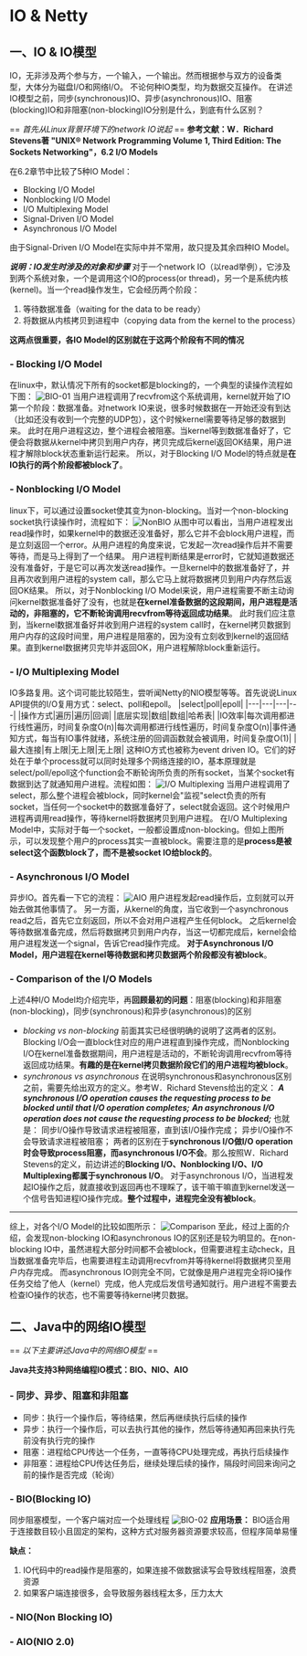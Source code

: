 # IO & Netty
## 一、IO & IO模型
IO，无非涉及两个参与方，一个输入，一个输出。然而根据参与双方的设备类型，大体分为磁盘I/O和网络I/O。
不论何种IO类型，均为数据交互操作。
在讲述IO模型之前，同步(synchronous)IO、异步(asynchronous)IO、阻塞(blocking)IO和非阻塞(non-blocking)IO分别是什么，到底有什么区别？

== *首先从Linux背景环境下的network IO说起* ==
**参考文献：W．Richard Stevens著 "UNIX® Network Programming Volume 1, Third Edition: The Sockets Networking"，6.2 I/O Models**

在6.2章节中比较了5种IO Model：
- Blocking I/O Model
- Nonblocking I/O Model
- I/O Multiplexing Model
- Signal-Driven I/O Model
- Asynchronous I/O Model

由于Signal-Driven I/O Model在实际中并不常用，故只提及其余四种IO Model。

***说明：IO发生时涉及的对象和步骤***
对于一个network IO（以read举例），它涉及到两个系统对象，一个是调用这个IO的process(or thread)，另一个是系统内核(kernel)。当一个read操作发生，它会经历两个阶段：
1. 等待数据准备（waiting for the data to be ready）
2. 将数据从内核拷贝到进程中（copying data from the kernel to the process）

**这两点很重要，各IO Model的区别就在于这两个阶段有不同的情况**

### - Blocking I/O Model
在linux中，默认情况下所有的socket都是blocking的，一个典型的读操作流程如下图：
![BIO-01](.picture/BIO-01.png)
当用户进程调用了recvfrom这个系统调用，kernel就开始了IO第一个阶段：数据准备。对network IO来说，很多时候数据在一开始还没有到达（比如还没有收到一个完整的UDP包），这个时候kernel需要等待足够的数据到来。
此时在用户进程这边，整个进程会被阻塞。当kernel等到数据准备好了，它便会将数据从kernel中拷贝到用户内存，拷贝完成后kernel返回OK结果，用户进程才解除block状态重新运行起来。
所以，对于Blocking I/O Model的特点就是**在IO执行的两个阶段都被block了**。

### - Nonblocking I/O Model
linux下，可以通过设置socket使其变为non-blocking。当对一个non-blocking socket执行读操作时，流程如下：
![NonBIO](.picture/NonBIO-01.png)
从图中可以看出，当用户进程发出read操作时，如果kernel中的数据还没准备好，那么它并不会block用户进程，而是立刻返回一个error。从用户进程的角度来说，它发起一次read操作后并不需要等待，而是马上得到了一个结果。
用户进程判断结果是error时，它就知道数据还没有准备好，于是它可以再次发送read操作。一旦kernel中的数据准备好了，并且再次收到用户进程的system call，那么它马上就将数据拷贝到用户内存然后返回OK结果。
所以，对于Nonblocking I/O Model来说，用户进程需要不断主动询问kernel数据准备好了没有，也就是**在kernel准备数据的这段期间，用户进程是活动的，非阻塞的，它不断轮询调用recvfrom等待返回成功结果**。
此时我们应注意到，当kernel数据准备好并收到用户进程的system call时，在kernel拷贝数据到用户内存的这段时间里，用户进程是阻塞的，因为没有立刻收到kernel的返回结果。直到kernel数据拷贝完毕并返回OK，用户进程解除block重新运行。

### - I/O Multiplexing Model
IO多路复用。这个词可能比较陌生，尝听闻Netty的NIO模型等等。首先说说Linux API提供的I/O复用方式：select、poll和epoll。
|select|poll|epoll|
|---|---|---|---|
|操作方式|遍历|遍历|回调|
|底层实现|数组|数组|哈希表|
|IO效率|每次调用都进行线性遍历，时间复杂度O(n)|每次调用都进行线性遍历，时间复杂度O(n)|事件通知方式，每当有IO事件就绪，系统注册的回调函数就会被调用，时间复杂度O(1)|
|最大连接|有上限|无上限|无上限|
这种IO方式也被称为event driven IO。它们的好处在于单个process就可以同时处理多个网络连接的IO，基本原理就是select/poll/epoll这个function会不断轮询所负责的所有socket，当某个socket有数据到达了就通知用户进程。流程如图：
![I/O Multiplexing](.picture/MultiplexingIO.png)
当用户进程调用了select，那么整个进程会被block，同时kernel会"监视"select负责的所有socket，当任何一个socket中的数据准备好了，select就会返回。这个时候用户进程再调用read操作，等待kernel将数据拷贝到用户进程。
在I/O Multiplexing Model中，实际对于每一个socket，一般都设置成non-blocking。但如上图所示，可以发现整个用户的process其实一直被block。需要注意的是**process是被select这个函数block了，而不是被socket IO给block的**。

### - Asynchronous I/O Model
异步IO。首先看一下它的流程：
![AIO](.picture/AIO-01.png)
用户进程发起read操作后，立刻就可以开始去做其他事情了。
另一方面，从kernel的角度，当它收到一个asynchronous read之后，首先它立刻返回，所以不会对用户进程产生任何block。
之后kernel会等待数据准备完成，然后将数据拷贝到用户内存，当这一切都完成后，kernel会给用户进程发送一个signal，告诉它read操作完成。
**对于Asynchronous I/O Model，用户进程在kernel等待数据和拷贝数据两个阶段都没有被block**。

### - Comparison of the I/O Models
上述4种I/O Model均介绍完毕，再**回顾最初的问题**：阻塞(blocking)和非阻塞(non-blocking)，同步(synchronous)和异步(asynchronous)的区别
- *blocking vs non-blocking*
前面其实已经很明确的说明了这两者的区别。Blocking I/O会一直block住对应的用户进程直到操作完成，而Nonblocking I/O在kernel准备数据期间，用户进程是活动的，不断轮询调用recvfrom等待返回成功结果。**有趣的是在kernel拷贝数据阶段它们的用户进程均被block**。
- *synchronous vs asynchronous*
在说明synchronous和asynchronous区别之前，需要先给出双方的定义。参考W．Richard Stevens给出的定义：
***A synchronous I/O operation causes the requesting process to be blocked until that I/O operation completes;***
***An asynchronous I/O operation does not cause the requesting process to be blocked;***
也就是：
同步I/O操作导致请求进程被阻塞，直到该I/O操作完成；
异步I/O操作不会导致请求进程被阻塞；
两者的区别在于**synchronous I/O做I/O operation时会导致process阻塞，而asynchronous I/O不会**。那么按照W．Richard Stevens的定义，前边讲述的**Blocking I/O、Nonblocking I/O、I/O Multiplexing都属于synchronous I/O**。
对于asynchronous I/O，当进程发起IO操作之后，就直接收到返回再也不理睬了，该干嘛干嘛直到kernel发送一个信号告知进程IO操作完成。**整个过程中，进程完全没有被block**。
---
综上，对各个I/O Model的比较如图所示：
![Comparison](.picture/Comparison.png)
至此，经过上面的介绍，会发现non-blocking IO和asynchronous IO的区别还是较为明显的。在non-blocking IO中，虽然进程大部分时间都不会被block，但需要进程主动check，且当数据准备完毕后，也需要进程主动调用recvfrom并等待kernel将数据拷贝至用户内存完成。
而asynchronous IO则完全不同，它就像是用户进程完全将IO操作任务交给了他人（kernel）完成，他人完成后发信号通知就行。用户进程不需要去检查IO操作的状态，也不需要等待kernel拷贝数据。

## 二、Java中的网络IO模型
== *以下主要讲述Java中的网络IO模型* ==

**Java共支持3种网络编程IO模式：BIO、NIO、AIO**
### - 同步、异步、阻塞和非阻塞
- 同步：执行一个操作后，等待结果，然后再继续执行后续的操作
- 异步：执行一个操作后，可以去执行其他的操作，然后等待通知再回来执行先前没有执行完的操作
- 阻塞：进程给CPU传达一个任务，一直等待CPU处理完成，再执行后续操作
- 非阻塞：进程给CPU传达任务后，继续处理后续的操作，隔段时间回来询问之前的操作是否完成（轮询）
### - BIO(Blocking IO)
同步阻塞模型，一个客户端对应一个处理线程
![BIO-02](.picture/BIO-02.png)
**应用场景：**
BIO适合用于连接数目较小且固定的架构，这种方式对服务器资源要求较高，但程序简单易懂

**缺点：**
1. IO代码中的read操作是阻塞的，如果连接不做数据读写会导致线程阻塞，浪费资源
2. 如果客户端连接很多，会导致服务器线程太多，压力太大

### - NIO(Non Blocking IO)
### - AIO(NIO 2.0)
